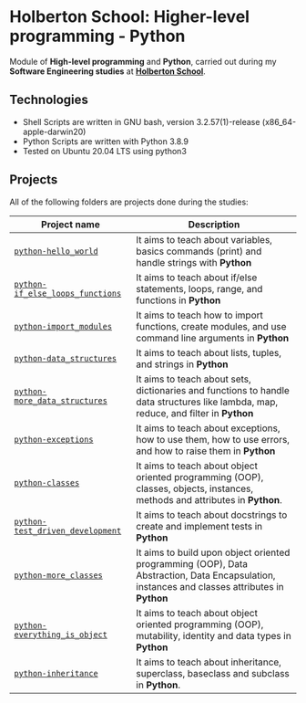 # Holberton School: Higher-level programming - Python

Module of **High-level programming** and **Python**, carried out during my **Software Engineering studies** at **[Holberton School](https://www.holbertonschool.com/)**.

## Technologies

* Shell Scripts are written in GNU bash, version 3.2.57(1)-release (x86_64-apple-darwin20)
* Python Scripts are written with Python 3.8.9
* Tested on Ubuntu 20.04 LTS using python3

## Projects

All of the following folders are projects done during the studies:

| Project name | Description |
| ------------ | ----------- |
| [`python-hello_world`](https://github.com/willmeilahn/holbertonschool-higher_level_programming/tree/master/python-hello_world) | It aims to teach about variables, basics commands (print) and handle strings with **Python** |
| [`python-if_else_loops_functions`](https://github.com/willmeilahn/holbertonschool-higher_level_programming/tree/main/python-if_else_loops_functions) | It aims to teach about if/else statements, loops, range, and functions in **Python** |
| [`python-import_modules`](https://github.com/willmeilahn/holbertonschool-higher_level_programming/tree/master/python-import_modules) | It aims to teach how to import functions, create modules, and use command line arguments in **Python** |
| [`python-data_structures`](https://github.com/willmeilahn/holbertonschool-higher_level_programming/tree/master/python-data_structures) | It aims to teach about lists, tuples, and strings in **Python** |
| [`python-more_data_structures`](https://github.com/willmeilahn/holbertonschool-higher_level_programming/tree/master/python-more_data_structures) | It aims to teach about sets, dictionaries and functions to handle data structures like lambda, map, reduce, and filter in **Python** |
| [`python-exceptions`](https://github.com/willmeilahn/holbertonschool-higher_level_programming/tree/master/python-exceptions) | It aims to teach about exceptions, how to use them, how to use errors, and how to raise them in **Python** |
| [`python-classes`](https://github.com/WillMeilahn/holbertonschool-higher_level_programming/tree/main/python-classes) | It aims to teach about object oriented programming (OOP), classes, objects, instances, methods and attributes in **Python**. |
| [`python-test_driven_development`](https://github.com/WillMeilahn/holbertonschool-higher_level_programming/tree/main/python-test_driven_development) | It aims to teach about docstrings to create and implement tests in **Python** |
| [`python-more_classes`](https://github.com/WillMeilahn/holbertonschool-higher_level_programming/tree/main/python-more_classes) | It aims to build upon object oriented programming (OOP), Data Abstraction, Data Encapsulation, instances and classes attributes in **Python** |
| [`python-everything_is_object`](https://github.com/WillMeilahn/holbertonschool-higher_level_programming/tree/main/python-everything_is_object) | It aims to teach about object oriented programming (OOP), mutability, identity and data types in **Python** |
| [`python-inheritance`](https://github.com/WillMeilahn/holbertonschool-higher_level_programming/tree/main/python-inheritance) | It aims to teach about inheritance, superclass, baseclass and subclass in **Python**. |
